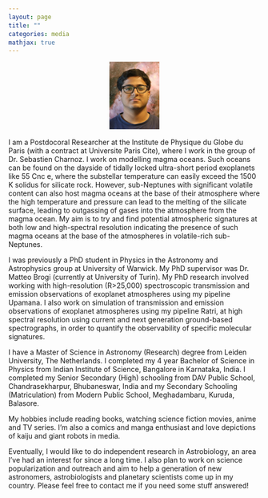 ```yaml
---
layout: page
title: ""
categories: media
mathjax: true
---
```


<p align="center" width="100%">
    <img width="20%" src="https://raw.githubusercontent.com/dashspandan/dashspandan.github.io/refs/heads/master/dash.jpg"/> 
</p> 

I am a Postdocoral Researcher at the Institute de Physique du Globe du Paris (with a contract at Universite Paris Cite), where I work in the group of Dr. Sebastien Charnoz. I work on modelling magma oceans. Such oceans can be found on the dayside of tidally locked ultra-short period exoplanets like 55 Cnc e, where the substellar temperature can easily exceed the 1500 K solidus for silicate rock. However, sub-Neptunes with significant volatile content can also host magma oceans at the base of their atmosphere where the high temperature and pressure can lead to the melting of the silicate surface, leading to outgassing of gases into the atmosphere from the magma ocean. My aim is to try and find potential atmospheric signatures at both low and high-spectral resolution indicating the presence of such magma oceans at the base of the atmospheres in volatile-rich sub-Neptunes. 

I was previously a PhD student in Physics in the Astronomy and Astrophysics group at University of Warwick. My PhD supervisor was Dr. Matteo Brogi (currently at University of Turin). My PhD research involved working with high-resolution (R>25,000) spectroscopic transmission and emission observations of exoplanet atmospheres using my pipeline Upamana. I also work on simulation of transmission and emission observations of exoplanet atmospheres using my pipeline Ratri, at high spectral resolution using current and next generation ground-based spectrographs, in order to quantify the observability of specific molecular signatures.

I have a Master of Science in Astronomy (Research) degree from Leiden University, The Netherlands. I completed my 4 year Bachelor of Science in Physics from Indian Institute of Science, Bangalore in Karnataka, India. I completed my Senior Secondary (High) schooling from DAV Public School, Chandrasekharpur, Bhubaneswar, India and my Secondary Schooling (Matriculation) from Modern Public School, Meghadambaru, Kuruda, Balasore.

My hobbies include reading books, watching science fiction movies, anime and TV series. I’m also a comics and manga enthusiast and love depictions of kaiju and giant robots in media.

Eventually, I would like to do independent research in Astrobiology, an area I’ve had an interest for since a long time. I also plan to work on science popularization and outreach and aim to help a generation of new astronomers, astrobiologists and planetary scientists come up in my country. Please feel free to contact me if you need some stuff answered!
